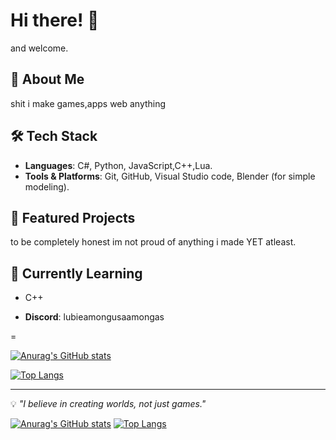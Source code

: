 # Hi there! 👋

and welcome.
## 🌟 About Me

shit i make games,apps web anything 

## 🛠️ Tech Stack

- **Languages**: C#, Python, JavaScript,C++,Lua.
- **Tools & Platforms**: Git, GitHub, Visual Studio code, Blender (for simple modeling).

## 📌 Featured Projects

to be completely honest im not proud of anything i made YET atleast.

## 🌱 Currently Learning

- C++




- **Discord**: lubieamongusaamongas

=

[![Anurag's GitHub stats](https://github-readme-stats.vercel.app/api?username=papaj2139)](https://github.com/papaj2139/github-readme-stats)

[![Top Langs](https://github-readme-stats.vercel.app/api/top-langs/?username=papaj2139)](https://github.com/papaj2139/github-readme-stats)

---

💡 _"I believe in creating worlds, not just games."_



[![Anurag's GitHub stats](https://github-readme-stats.vercel.app/api?username=papaj2139)](https://github.com/papaj2139/github-readme-stats)
[![Top Langs](https://github-readme-stats.vercel.app/api/top-langs/?username=papaj2139)](https://github.com/papaj2139/github-readme-stats)
